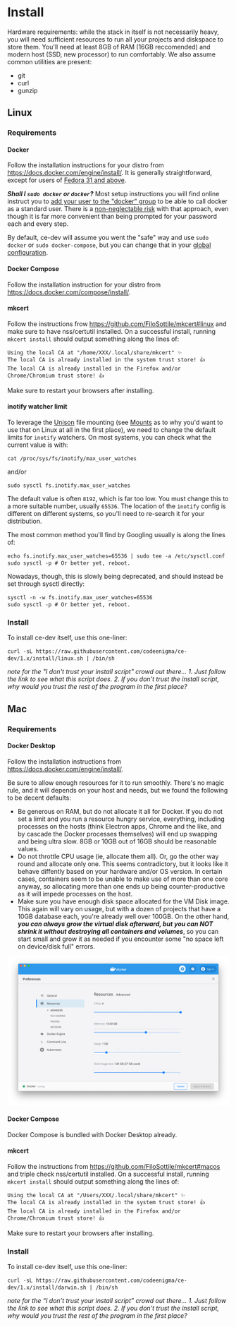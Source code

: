 # Install

Hardware requirements: while the stack in itself is not necessarily heavy, you will need sufficient resources to run all your projects and diskspace to store them. You'll need at least 8GB of RAM (16GB reccomended) and modern host (SSD, new processor) to run comfortably.
We also assume common utilities are present:
- git
- curl
- gunzip

## Linux
### Requirements
#### Docker
Follow the installation instructions for your distro from https://docs.docker.com/engine/install/. It is generally straightforward, except for users of [Fedora 31 and above](https://duckduckgo.com/?q=docker+fedora+32).

***Shall I `sudo docker` or `docker`?***
Most setup instructions you will find online instruct you to [add your user to the "docker" group](https://docs.docker.com/engine/install/linux-postinstall/) to be able to call docker as a standard user.
There is a [non-neglectable risk](https://docs.docker.com/engine/security/security/#docker-daemon-attack-surface) with that approach, even though it is far more convenient than being prompted for your password each and every step.

By default, ce-dev will assume you went the "safe" way and use `sudo docker` or `sudo docker-compose`, but you can change that in your [global configuration](config).

#### Docker Compose
Follow the installation instruction for your distro from https://docs.docker.com/compose/install/.

#### mkcert
Follow the instructions frow https://github.com/FiloSottile/mkcert#linux and make sure to have nss/certutil installed. On a successful install, running `mkcert install` should output something along the lines of:

```
Using the local CA at "/home/XXX/.local/share/mkcert" ✨
The local CA is already installed in the system trust store! 👍
The local CA is already installed in the Firefox and/or Chrome/Chromium trust store! 👍
```
Make sure to restart your browsers after installing.

#### inotify watcher limit
To leverage the [Unison](https://github.com/bcpierce00/unison) file mounting (see [Mounts](unison) as to why you'd want to use that on Linux at all in the first place), we need to change the default limits for `inotify` watchers.
On most systems, you can check what the current value is with:

```
cat /proc/sys/fs/inotify/max_user_watches
```
and/or 
```
sudo sysctl fs.inotify.max_user_watches
```
The default value is often `8192`, which is far too low. You must change this to a more suitable number, usually `65536`. The location of the `inotify` config is different on different systems, so you'll need to re-search it for your distribution.

The most common method you'll find by Googling usually is along the lines of:
```
echo fs.inotify.max_user_watches=65536 | sudo tee -a /etc/sysctl.conf
sudo sysctl -p # Or better yet, reboot.
```
Nowadays, though, this is slowly being deprecated, and should instead be set through sysctl directly:
```
sysctl -n -w fs.inotify.max_user_watches=65536
sudo sysctl -p # Or better yet, reboot.
```

### Install
To install ce-dev itself, use this one-liner:
```
curl -sL https://raw.githubusercontent.com/codeenigma/ce-dev/1.x/install/linux.sh | /bin/sh
```
*note for the "I don't trust your install script" crowd out there... 1. Just follow the link to see what this script does. 2. If you don't trust the install script, why would you trust the rest of the program in the first place?*

## Mac
### Requirements
#### Docker Desktop
Follow the installation instructions from https://docs.docker.com/engine/install/.

Be sure to allow enough resources for it to run smoothly. There's no magic rule, and it will depends on your host and needs, but we found the following to be decent defaults:
- Be generous on RAM, but do not allocate it all for Docker. If you do not set a limit and you run a resource hungry service, everything, including processes on the hosts (think Electron apps, Chrome and the like, and by cascade the Docker processes themselves) will end up swapping and being ultra slow. 8GB or 10GB out of 16GB should be reasonable values.
- Do not throttle CPU usage (ie, allocate them all). Or, go the other way round and allocate only one. This seems contradictory, but it looks like it behave diffently based on your hardware and/or OS version. In certain cases, containers seem to be unable to make use of more than one core anyway, so allocating more than one ends up being counter-productive as it will impede processes on the host.
- Make sure you have enough disk space allocated for the VM Disk image. This again will vary on usage, but with a dozen of projects that have a 10GB database each, you're already well over 100GB. On the other hand, ***you can always grow the virtual disk afterward, but you can NOT shrink it without destroying all containers and volumes***, so you can start small and grow it as needed if you encounter some "no space left on device/disk full" errors.

[![Docker Desktop setting pane](uploads/docker-mac-settings.png)](uploads/docker-mac-settings.png)

#### Docker Compose
Docker Compose is bundled with Docker Desktop already.

#### mkcert
Follow the instructions from https://github.com/FiloSottile/mkcert#macos and triple check nss/certutil installed. On a successful install, running `mkcert install` should output something along the lines of:

```
Using the local CA at "/Users/XXX/.local/share/mkcert" ✨
The local CA is already installed in the system trust store! 👍
The local CA is already installed in the Firefox and/or Chrome/Chromium trust store! 👍
```
Make sure to restart your browsers after installing.

### Install
To install ce-dev itself, use this one-liner:
```
curl -sL https://raw.githubusercontent.com/codeenigma/ce-dev/1.x/install/darwin.sh | /bin/sh
```
*note for the “I don’t trust your install script” crowd out there… 1. Just follow the link to see what this script does. 2. If you don’t trust the install script, why would you trust the rest of the program in the first place?*